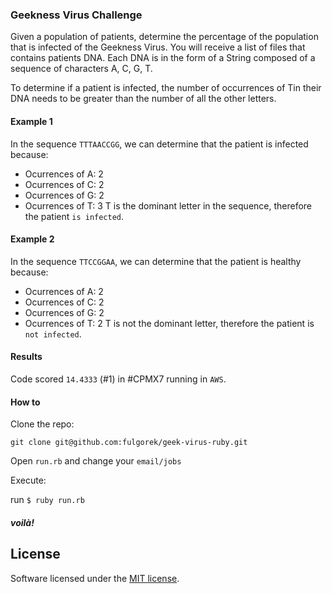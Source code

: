 ### Geekness Virus Challenge
Given a population of patients, determine the percentage of the population that is infected of the Geekness Virus. You will receive a list of files that contains patients DNA. Each DNA is in the form of a String composed of a sequence of characters A, C, G, T.

To determine if a patient is infected, the number of occurrences of ​T​ in their DNA needs to be greater than the number of all the other letters.

#### Example 1

In the sequence `TTTAACCGG`, we can determine that the patient is infected because:

- Ocurrences of A: 2
- Ocurrences of C: 2
- Ocurrences of G: 2
- Ocurrences of T: 3
T is the dominant letter in the sequence, therefore the patient `is infected`.

#### Example 2

In the sequence `TTCCGGAA`, we can determine that the patient is healthy because:

- Ocurrences of A: 2
- Ocurrences of C: 2
- Ocurrences of G: 2
- Ocurrences of T: 2
T is not the dominant letter, therefore the patient is `not infected`.

#### Results
Code scored `14.4333` (#1) in #CPMX7 running in `AWS`.

#### How to

Clone the repo:

`git clone git@github.com:fulgorek/geek-virus-ruby.git`

Open `run.rb` and change your `email/jobs`

Execute:

run `$ ruby run.rb`

##### voilà!


## License

Software licensed under the [MIT license](http://opensource.org/licenses/MIT).
